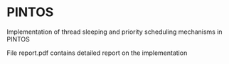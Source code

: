 # PINTOS

Implementation of thread sleeping and priority scheduling mechanisms in PINTOS

File report.pdf contains detailed report on the implementation 
